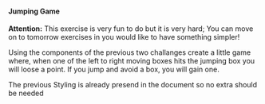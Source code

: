 #### Jumping Game

**Attention:** This exercise is very fun to do but it is very hard; You can move on to tomorrow exercises in you would like to have something simpler!

Using the components of the previous two challanges create a little game where, when one of the left to right moving boxes hits the jumping box you will loose a point. If you jump and avoid a box, you will gain one.

The previous Styling is already presend in the document so no extra should be needed